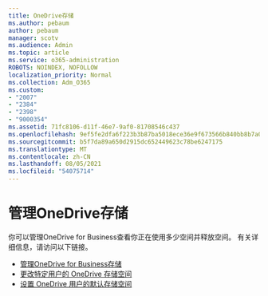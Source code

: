 ```yaml
---
title: OneDrive存储
ms.author: pebaum
author: pebaum
manager: scotv
ms.audience: Admin
ms.topic: article
ms.service: o365-administration
ROBOTS: NOINDEX, NOFOLLOW
localization_priority: Normal
ms.collection: Adm_O365
ms.custom:
- "2007"
- "2384"
- "2398"
- "9000354"
ms.assetid: 71fc8106-d11f-46e7-9af0-81708546c437
ms.openlocfilehash: 9ef5fe2dfa6f223b3b87ba5018ece36e9f673566b840bb8b7a0ed700f7bc94a5
ms.sourcegitcommit: b5f7da89a650d2915dc652449623c78be6247175
ms.translationtype: MT
ms.contentlocale: zh-CN
ms.lasthandoff: 08/05/2021
ms.locfileid: "54075714"
---
```

# <a name="manage-your-onedrive-storage"></a>管理OneDrive存储

你可以管理OneDrive for Business查看你正在使用多少空间并释放空间。  有关详细信息，请访问以下链接。

- [管理OneDrive for Business存储](https://support.microsoft.com/office/31519161-059c-4764-b6f8-f5cd29f7fe68)
- [更改特定用户的 OneDrive 存储空间](https://docs.microsoft.com/onedrive/change-user-storage)
- [设置 OneDrive 用户的默认存储空间](https://docs.microsoft.com/onedrive/set-default-storage-space)